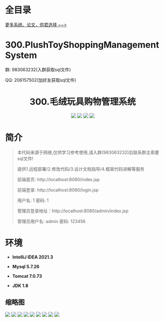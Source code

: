 # 全目录

[更多系统、论文，供君选择 ~~>](https://www.yuque.com/wisebit/blog)

# 300.PlushToyShoppingManagementSystem

<p>群: 983063232(入群获取sql文件)</p>
<p>QQ: 206157502(加好友获取sql文件)</p>

<p><h1 align="center">300.毛绒玩具购物管理系统</h1></p>



<p align="center">
	<img src="https://img.shields.io/badge/jdk-1.8-orange.svg"/>
    <img src="https://img.shields.io/badge/spring-5.x-lightgrey.svg"/>
    <img src="https://img.shields.io/badge/springmvc-3.x-blue.svg"/>
    <img src="https://img.shields.io/badge/mybatis-5.x-yellow.svg"/>
</p>

# 简介

> 本代码来源于网络,仅供学习参考使用,请入群(983063232)后联系群主索要sql文件!
>
> 提供1.远程部署/2.修改代码/3.设计文档指导/4.框架代码讲解等服务
>
> 前端首页: http://localhost:8080/index.jsp
>
> 前端登录: http://localhost:8080/login.jsp
>
> 用户名: 1   密码: 1
>
> 管理员登录地址：http://localhost:8080/admin/index.jsp
>
> 管理员用户名: admin   密码: 123456
>


# 环境

- <b>IntelliJ IDEA 2021.3</b>

- <b>Mysql 5.7.26</b>

- <b>Tomcat 7.0.73</b>

- <b>JDK 1.8</b>





## 缩略图

![](https://bitwise.oss-cn-heyuan.aliyuncs.com/2024/9/10/fa575914-ef5a-4e05-8042-31007e23ae8b.png)
![](https://bitwise.oss-cn-heyuan.aliyuncs.com/2024/9/10/08553a33-f2bd-4af4-abf3-e41ff198f11b.png)
![](https://bitwise.oss-cn-heyuan.aliyuncs.com/2024/9/10/a847cafe-f9be-4f35-9713-4c735ec28959.png)
![](https://bitwise.oss-cn-heyuan.aliyuncs.com/2024/9/10/66d4c0fb-d05d-4385-92a8-2db74cc88a31.png)
![](https://bitwise.oss-cn-heyuan.aliyuncs.com/2024/9/10/46589066-5375-4a2a-81b1-9674082dba59.png)
![](https://bitwise.oss-cn-heyuan.aliyuncs.com/2024/9/10/cc5f8d2a-4104-4f4f-bc70-361537e390eb.png)
![](https://bitwise.oss-cn-heyuan.aliyuncs.com/2024/9/10/1e3702e8-56f3-44a2-b4e8-a76e370cbedc.png)
![](https://bitwise.oss-cn-heyuan.aliyuncs.com/2024/9/10/1a3666a7-95a1-4f13-a240-86d5a6b58960.png)
![](https://bitwise.oss-cn-heyuan.aliyuncs.com/2024/9/10/815b77d0-bb59-49f7-9228-a59b8c7531c4.png)








